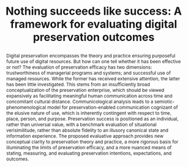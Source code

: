 ---
abstract: 'Digital preservation encompasses the theory and practice ensuring purposeful
  future use of digital resources. But how can one tell whether it has been effective
  or not? The evaluation of preservation efficacy has two dimensions: trustworthiness
  of managerial programs and systems; and successful use of managed resources. While
  the former has received extensive attention, the latter has been little investigated.
  This stems from an insufficiently broad conceptualization of the preservation enterprise,
  which should be viewed expansively as facilitating meaningful human communication
  across time and concomitant cultural distance. Communicological analysis leads to
  a semiotic- phenomenological model for preservation-enabled communication cognizant
  of the elusive nature of use, which is inherently contingent with respect to time,
  place, person, and purpose. Preservation success is positioned as an individual,
  rather than universal value, with a benchmark evaluation of situational verisimilitude,
  rather than absolute fidelity to an illusory canonical state and information experience.
  The proposed evaluative approach provides new conceptual clarity to preservation
  theory and practice, a more rigorous basis for illuminating the limits of preservation
  efficacy, and a more nuanced means of stating, measuring, and evaluating preservation
  intentions, expectations, and outcomes.'
creators:
- Stephen Abrams
date: null
document_url: https://services.phaidra.univie.ac.at/api/object/o:922204/download
grand_parent: iPRES
institutions: []
keywords:
- boston
landing_page_url: https://phaidra.univie.ac.at/o:922204
language: eng
layout: publication
license: CC BY 4.0 International
notes_url: null
parent: iPRES 2018
publication_type: paper
size: 578528
slides_url: null
source_name: iPRES
stream_url: null
title: 'Nothing succeeds like success: A framework for evaluating digital preservation
  outcomes'
year: 2018
---